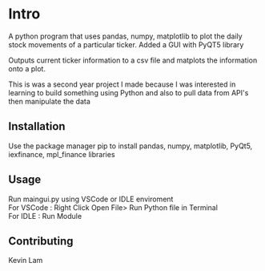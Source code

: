 
# Intro

A python program that uses pandas, numpy, matplotlib to plot the daily stock movements of a particular ticker.
Added a GUI with PyQT5 library

Outputs current ticker information to a csv file and matplots the information onto a plot.

This is was a second year project I made because I was interested in learning to build something using Python and also to pull data from API's then manipulate the data

## Installation

Use the package manager pip to install pandas, numpy, matplotlib, PyQt5, iexfinance, mpl_finance libraries


## Usage

Run maingui.py using VSCode or IDLE enviroment  
For VSCode : Right Click Open File> Run Python file in Terminal  
For IDLE : Run Module

## Contributing
Kevin Lam



